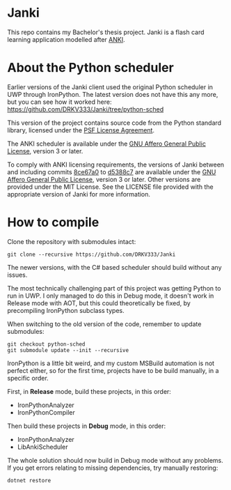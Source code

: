# Janki

This repo contains my Bachelor's thesis project. Janki is a flash card learning application modelled after [ANKI](https://github.com/ankitects/anki).

# About the Python scheduler

Earlier versions of the Janki client used the original Python scheduler in UWP through IronPython. The latest version does not have this any more, but you can see how it worked here: https://github.com/DRKV333/Janki/tree/python-sched

This version of the project contains source code from the Python standard library, licensed under the [PSF License Agreement](https://github.com/DRKV333/Janki/blob/dc40cb8fc79870ffef1fc305df660aafe60b8f29/LibAnkiScheduler/lib/LICENSE).

The ANKI scheduler is available under the [GNU Affero General Public License](http://www.gnu.org/licenses/agpl.html), version 3 or later.

To comply with ANKI licensing requirements, the versions of Janki between and including commits [8ce67a0](https://github.com/DRKV333/Janki/commit/8ce67a00defa1cb981017fafea5a6fd5b2bb1545) to [d5388c7](https://github.com/DRKV333/Janki/commit/d5388c70ec85a2227bd351bc345e3ebc93b8cd37) are available under the [GNU Affero General Public License](http://www.gnu.org/licenses/agpl.html), version 3 or later. Other versions are provided under the MIT License. See the LICENSE file provided with the appropriate version of Janki for more information.

# How to compile

Clone the repository with submodules intact:
```
git clone --recursive https://github.com/DRKV333/Janki
```

The newer versions, with the C# based scheduler should build without any issues.

The most technically challenging part of this project was getting Python to run in UWP. I only managed to do this in Debug mode, it doesn't work in Release mode with AOT, but this could theoretically be fixed, by precompiling IronPython subclass types.

When switching to the old version of the code, remember to update submodules:
```
git checkout python-sched
git submodule update --init --recursive
```

IronPython is a little bit weird, and my custom MSBuild automation is not perfect either, so for the first time, projects have to be build manually, in a specific order.

First, in **Release** mode, build these projects, in this order:
- IronPythonAnalyzer
- IronPythonCompiler

Then build these projects in **Debug** mode, in this order:
- IronPythonAnalyzer
- LibAnkiScheduler

The whole solution should now build in Debug mode without any problems. If you get errors relating to missing dependencies, try manually restoring:
```
dotnet restore
```